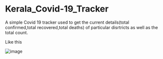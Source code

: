 # Kerala_Covid-19_Tracker
A simple Covid 19 tracker used to get the current details(total confirmed,total recovered,total deaths) of particular disrtricts as well as the total count.

Like this

![image](https://github.com/injusticescorpio/Kerala_Covid-19_Tracker/blob/master/Screenshot%20(158).png)
